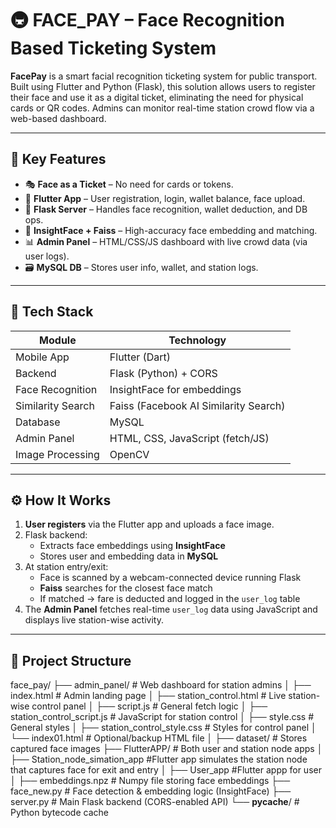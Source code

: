 # 🚇 FACE_PAY – Face Recognition Based Ticketing System

**FacePay** is a smart facial recognition ticketing system for public transport. Built using Flutter and Python (Flask), this solution allows users to register their face and use it as a digital ticket, eliminating the need for physical cards or QR codes. Admins can monitor real-time station crowd flow via a web-based dashboard.

---

## 🔑 Key Features

- 🎭 **Face as a Ticket** – No need for cards or tokens.
- 📲 **Flutter App** – User registration, login, wallet balance, face upload.
- 🧠 **Flask Server** – Handles face recognition, wallet deduction, and DB ops.
- 🧬 **InsightFace + Faiss** – High-accuracy face embedding and matching.
- 📊 **Admin Panel** – HTML/CSS/JS dashboard with live crowd data (via user logs).
- 🗃️ **MySQL DB** – Stores user info, wallet, and station logs.

---

## 🧰 Tech Stack

| Module         | Technology                         |
|----------------|-------------------------------------|
| Mobile App     | Flutter (Dart)                      |
| Backend        | Flask (Python) + CORS               |
| Face Recognition | InsightFace for embeddings        |
| Similarity Search | Faiss (Facebook AI Similarity Search) |
| Database       | MySQL                               |
| Admin Panel    | HTML, CSS, JavaScript (fetch/JS)    |
| Image Processing | OpenCV                            |

---

## ⚙️ How It Works

1. **User registers** via the Flutter app and uploads a face image.
2. Flask backend:
   - Extracts face embeddings using **InsightFace**
   - Stores user and embedding data in **MySQL**
3. At station entry/exit:
   - Face is scanned by a webcam-connected device running Flask
   - **Faiss** searches for the closest face match
   - If matched → fare is deducted and logged in the `user_log` table
4. The **Admin Panel** fetches real-time `user_log` data using JavaScript and displays live station-wise activity.

---






## 📁 Project Structure
face_pay/
├── admin_panel/                     # Web dashboard for station admins
│   ├── index.html                   # Admin landing page
│   ├── station_control.html         # Live station-wise control panel
│   ├── script.js                    # General fetch logic
│   ├── station_control_script.js    # JavaScript for station control
│   ├── style.css                    # General styles
│   ├── station_control_style.css    # Styles for control panel
│   └── index01.html                 # Optional/backup HTML file
│
├── dataset/                         # Stores captured face images
├── FlutterAPP/                     # Both user and station node apps
│   ├── Station_node_simation_app    #Flutter app simulates the station node that captures face for exit and entry
│   ├── User_app                     #Flutter appp for user     
│
├── embeddings.npz                   # Numpy file storing face embeddings
├── face_new.py                      # Face detection & embedding logic (InsightFace)
├── server.py                        # Main Flask backend (CORS-enabled API)
└── __pycache__/                     # Python bytecode cache


